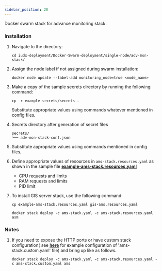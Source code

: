```yaml
---
sidebar_position: 20
---
```


Docker swarm stack for advance monitoring stack.

### Installation

1. Navigate to the directory:

    ```
    cd iudx-deployment/Docker-Swarm-deployment/single-node/adv-mon-stack/
    ```
2. Assign the node label if not assigned during swarm installation:

    ```
    docker node update --label-add monitoring_node=true <node_name>
    ```
3. Make a copy of the sample secrets directory by running the following command:

    ```
    cp -r example-secrets/secrets .
    ```
    Substitute appropriate values using commands whatever mentioned in config files.

4. Secrets directory after generation of secret files

    ```
    secrets/
    └── adv-mon-stack-conf.json
    ```
5. Substitute appropriate values using commands mentioned in config files.

6. Define appropriate values of resources in `ams-stack.resources.yaml` as shown in the sample file **[example-ams-stack.resources.yaml](https://github.com/datakaveri/iudx-deployment/blob/5.0.0/Docker-Swarm-deployment/single-node/adv-mon-stack/example-ams-stack.resources.yaml)**
    
    - CPU requests and limits
    - RAM requests and limits
    - PID limit
    


7. To install GIS server stack, use the following command:

   ```
   cp example-ams-stack.resources.yaml gis-ams.resources.yaml
   
   docker stack deploy -c ams-stack.yaml -c ams-stack.resources.yaml asm
   ```

### Notes

1. If you need to expose the HTTP ports or have custom stack configuration( see **[here](https://github.com/datakaveri/iudx-deployment/blob/master/Docker-Swarm-deployment/single-node/adv-mon-stack/example-ams-stack.custom.yaml)** for example configuration of 'ams-stack.custom.yaml' file) and bring up like as follows.
    ```
    docker stack deploy -c ams-stack.yaml -c ams-stack.resources.yaml -c ams-stack.custom.yaml ams
    ```
